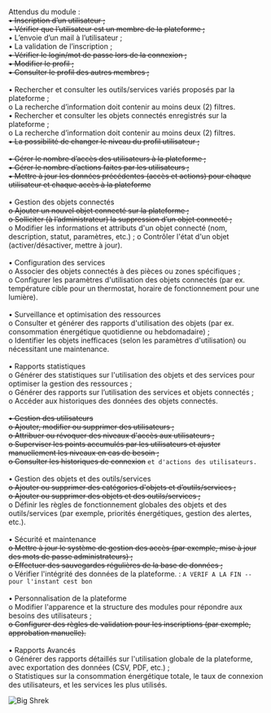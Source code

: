 Attendus du module :<br>
<del>• Inscription d’un utilisateur ;</del><br>
<del>• Vérifier que l’utilisateur est un membre de la plateforme ;</del><br>
• L’envoie d’un mail à l’utilisateur ;<br>
• La validation de l’inscription ;<br>
<del>• Vérifier le login/mot de passe lors de la connexion ;</del><br>
<del>• Modifier le profil ;</del><br>
<del>• Consulter le profil des autres membres ;</del><br><br>
• Rechercher et consulter les outils/services variés proposés par la plateforme ;<br>
o La recherche d’information doit contenir au moins deux (2) filtres.<br>
• Rechercher et consulter les objets connectés enregistrés sur la plateforme ;<br>
o La recherche d’information doit contenir au moins deux (2) filtres.<br>
<del>• La possibilité de changer le niveau du profil utilisateur ;</del><br><br>
<del>• Gérer le nombre d’accès des utilisateurs à la plateforme ;<br></del>
<del>• Gérer le nombre d’actions faites par les utilisateurs ;<br></del>
<del>• Mettre à jour les données précédentes (accès et actions) pour chaque utilisateur et
chaque accès à la plateforme<br><br></del>
• Gestion des objets connectés<br>
<del>o Ajouter un nouvel objet connecté sur la plateforme ;<br></del>
<del>o Solliciter (à l’administrateur) la suppression d’un objet connecté ;<br></del>
o Modifier les informations et attributs d'un objet connecté (nom, description,
statut, paramètres, etc.) ;
o Contrôler l'état d'un objet (activer/désactiver, mettre à jour).<br><br>
• Configuration des services<br>
o Associer des objets connectés à des pièces ou zones spécifiques ;<br>
o Configurer les paramètres d'utilisation des objets connectés (par ex. température
cible pour un thermostat, horaire de fonctionnement pour une lumière).<br><br>
• Surveillance et optimisation des ressources<br>
o Consulter et générer des rapports d'utilisation des objets (par ex. consommation
énergétique quotidienne ou hebdomadaire) ;<br>
o Identifier les objets inefficaces (selon les paramètres d'utilisation) ou nécessitant
une maintenance.<br><br>
• Rapports statistiques<br>
o Générer des statistiques sur l'utilisation des objets et des services pour optimiser
la gestion des ressources ;<br>
o Générer des rapports sur l’utilisation des services et objets connectés ;<br>
o Accéder aux historiques des données des objets connectés.<br><br>
<del>• Gestion des utilisateurs</del><br>
<del>o Ajouter, modifier ou supprimer des utilisateurs ;<br></del>
<del>o Attribuer ou révoquer des niveaux d'accès aux utilisateurs ;<br></del>
<del>o Superviser les points accumulés par les utilisateurs et ajuster manuellement les
niveaux en cas de besoin ;</del><br>
<del>o Consulter les historiques de connexion</del> `et d'actions des utilisateurs.`
<br><br>
• Gestion des objets et des outils/services<br>
<del>o Ajouter ou supprimer des catégories d'objets et d’outils/services ;</del><br>
<del>o Ajouter ou supprimer des objets et des outils/services ;<br></del>
o Définir les règles de fonctionnement globales des objets et des outils/services (par
exemple, priorités énergétiques, gestion des alertes, etc.).<br><br>
• Sécurité et maintenance<br>
<del>o Mettre à jour le système de gestion des accès (par exemple, mise à jour des mots
de passe administrateurs) ;</del><br>
<del>o Effectuer des sauvegardes régulières de la base de données ;<br></del>
o Vérifier l'intégrité des données de la plateforme. : `A VERIF A LA FIN -- pour l'instant cest bon`<br><br>
• Personnalisation de la plateforme<br>
o Modifier l'apparence et la structure des modules pour répondre aux besoins des
utilisateurs ;<br>
<del>o Configurer des règles de validation pour les inscriptions (par exemple,
approbation manuelle).</del><br><br>
• Rapports Avancés<br>
o Générer des rapports détaillés sur l'utilisation globale de la plateforme, avec
exportation des données (CSV, PDF, etc.) ;<br>
o Statistiques sur la consommation énergétique totale, le taux de connexion des
utilisateurs, et les services les plus utilisés.<br>

![Big Shrek](https://pics.craiyon.com/2023-10-09/6ad8e1778a5240c7a79aa2170a1ee467.webp)
